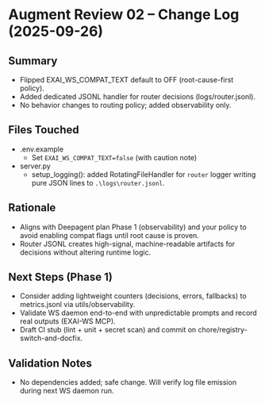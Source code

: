 # Augment Review 02 – Change Log (2025-09-26)

## Summary
- Flipped EXAI_WS_COMPAT_TEXT default to OFF (root-cause-first policy).
- Added dedicated JSONL handler for router decisions (logs/router.jsonl).
- No behavior changes to routing policy; added observability only.

## Files Touched
- .env.example
  - Set `EXAI_WS_COMPAT_TEXT=false` (with caution note)
- server.py
  - setup_logging(): added RotatingFileHandler for `router` logger writing pure JSON lines to `.\logs\router.jsonl`.

## Rationale
- Aligns with Deepagent plan Phase 1 (observability) and your policy to avoid enabling compat flags until root cause is proven.
- Router JSONL creates high-signal, machine-readable artifacts for decisions without altering runtime logic.

## Next Steps (Phase 1)
- Consider adding lightweight counters (decisions, errors, fallbacks) to metrics.jsonl via utils/observability.
- Validate WS daemon end-to-end with unpredictable prompts and record real outputs (EXAI-WS MCP).
- Draft CI stub (lint + unit + secret scan) and commit on chore/registry-switch-and-docfix.

## Validation Notes
- No dependencies added; safe change. Will verify log file emission during next WS daemon run.

